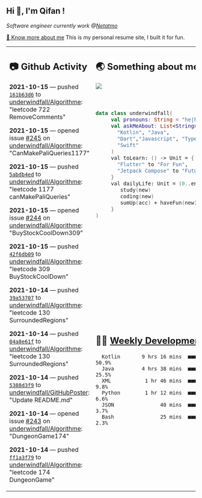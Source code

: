 <h2> Hi 👋, I'm Qifan ! </h2>
<p><em>Software engineer currently work @<a href="https://www.netatmo.com">Netatmo</a>
</em></p><p><a href="https://qifanyang.com/resume" target="_blank"> 🔭 Know more about me</a> This is my personal resume site, I built it for fun.</p>
<table><tr><td valign="top" rowspan="2">

 ## 📷 Github Activity
 <!-- githubActivity starts -->
  **2021-10-15** — pushed [`161b63d6`](https://github.com/underwindfall/Algorithme/commit/161b63d605d5566891d21bcb92e39d7b85690d15) to [underwindfall/Algorithme](https://api.github.com/repos/underwindfall/Algorithme): "leetcode 722 RemoveComments"

  **2021-10-15** — opened issue [#245](https://api.github.com/repos/underwindfall/Algorithme/issues/245) on [underwindfall/Algorithme](https://api.github.com/repos/underwindfall/Algorithme): "CanMakePaliQueries1177"

  **2021-10-15** — pushed [`5abdb4ed`](https://github.com/underwindfall/Algorithme/commit/5abdb4ed12ccd246fd52407fc8deaab995c3d2fa) to [underwindfall/Algorithme](https://api.github.com/repos/underwindfall/Algorithme): "leetcode 1177 canMakePaliQueries"

  **2021-10-15** — opened issue [#244](https://api.github.com/repos/underwindfall/Algorithme/issues/244) on [underwindfall/Algorithme](https://api.github.com/repos/underwindfall/Algorithme): "BuyStockCoolDown309"

  **2021-10-15** — pushed [`42f6db09`](https://github.com/underwindfall/Algorithme/commit/42f6db09147c0f4c3c0eebebae0eb09b16fbf897) to [underwindfall/Algorithme](https://api.github.com/repos/underwindfall/Algorithme): "leetcode 309 BuyStockCoolDown"

  **2021-10-14** — pushed [`39a53707`](https://github.com/underwindfall/Algorithme/commit/39a537072109d3f7fa8b0457bce02f7b35790986) to [underwindfall/Algorithme](https://api.github.com/repos/underwindfall/Algorithme): "leetcode 130 SurroundedRegions"

  **2021-10-14** — pushed [`04a8e61f`](https://github.com/underwindfall/Algorithme/commit/04a8e61f5cfeec3ac22b44c27be7b9742edc00cc) to [underwindfall/Algorithme](https://api.github.com/repos/underwindfall/Algorithme): "leetcode 130 SurroundedRegions"

  **2021-10-14** — pushed [`5388d3f9`](https://github.com/underwindfall/GitHubPoster/commit/5388d3f9b9da6c89a853b94973a7a5e158f1e7e5) to [underwindfall/GitHubPoster](https://api.github.com/repos/underwindfall/GitHubPoster): "Update README.md"

  **2021-10-14** — opened issue [#243](https://api.github.com/repos/underwindfall/Algorithme/issues/243) on [underwindfall/Algorithme](https://api.github.com/repos/underwindfall/Algorithme): "DungeonGame174"

  **2021-10-14** — pushed [`ff1a3f79`](https://github.com/underwindfall/Algorithme/commit/ff1a3f790c9208cb8c9b9bfedfd52778c9aa7f2c) to [underwindfall/Algorithme](https://api.github.com/repos/underwindfall/Algorithme): "leetcode 174 DungeonGame"
 <!-- githubActivity ends -->
 </td><td valign="top">

 ## 🌏 Something about me
 <!-- profile starts -->
 <a href="https://github.com/underwindfall" width="100%">
   <img src="https://activity-graph.herokuapp.com/graph?username=underwindfall&theme=react-dark&hide_border=true&bg_color=00000000&color=BDDFFF&line=6E93B5&point=BDDFFF"/>
 </a>
 <br/>
 <br/>
 <br/>

 ```kotlin
 data class underwindfall(
      val pronouns: String = "he|him",
      val askMeAbout: List<String> = listOf(
        "Kotlin", "Java",
        "Dart","Javascript", "Typescript",
        "Swift"
      )
      val toLearn: () -> Unit = {
        "Flutter" to "For Fun",
        "Jetpack Compose" to "Future"
      }
      val dailyLife: Unit = (0..end).reduce { acc, new ->
         study(new)
         coding(new)
         sumUp(acc) + haveFun(new)
      }
 )
 ```
 <!-- profile ends -->
 </td></tr><tr><td valign="top">

 ## 🏊‍♂️ <a href="https://gist.github.com/underwindfall/377ee88ba1fabd1e93516e48ca9c61eb" target="_blank">Weekly Development Breakdown</a>
  <!-- codeTime starts -->
  ```text
    Kotlin       9 hrs 16 mins  ■■■■■■■■■■■■■■■▦□□□□□□□□  50.9%
    Java         4 hrs 38 mins  ■■■■■■■■■▥□□□□□□□□□□□□□□  25.5%
    XML           1 hr 46 mins  ■■■■■▦□□□□□□□□□□□□□□□□□□   9.8%
    Python        1 hr 12 mins  ■■■■■□□□□□□□□□□□□□□□□□□□   6.6%
    JSON               40 mins  ■■■■◱□□□□□□□□□□□□□□□□□□□   3.7%
    Bash               25 mins  ■■■■□□□□□□□□□□□□□□□□□□□□   2.3%
  ```
  <!-- codeTime starts -->
  </td></tr></table>
